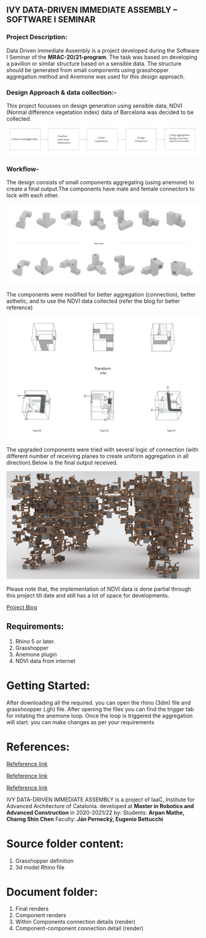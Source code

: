 ## IVY DATA-DRIVEN IMMEDIATE ASSEMBLY – SOFTWARE I SEMINAR

### Project Description: 
Data Driven immediate Assembly is a project developed during the Software I Seminar of the **MRAC-20/21-program**. The task was based on developing a pavilion or similar structure based on a sensible data. The structure should be generated from small components using grasshopper aggregation method and Anemone was used for this design approach.

### Design Approach & data collection:-
This project focusses on design generation using sensible data, NDVI (Normal difference vegetation index) data of Barcelona was decided to be collected.
![Workflow Target](./Doc/diagrams/Workflowtarget.jpg)

### Workflow- 
The design consists of small components aggregating (using anemone) to create a final output.The components have male and female connectors to lock with each other. 

![Basic components](./Doc/diagrams/Basiccomponents.jpg)

The components were modified for better aggregation (connection), better asthetic, and to use the NDVI data collected (refer the blog for better reference)

![Final upgraded components](./Doc/diagrams/Upgradedcomponents.jpg)

The upgraded components were tried with several logic of connection (with different number of receiving planes to create uniform aggregation in all direction).Below is the final output received.

![Final Render](./Doc/diagrams/Finaloutput.jpg)

Please note that, the implementation of NDVI data is done partial through this project till date and still has a lot of space for developments. 


[Project Blog](http://www.iaacblog.com/?post_type=program&p=106351&preview=true)

## Requirements:
1. Rhino 5 or later.
2. Grasshopper
3. Anemone plugin
4. NDVI data from internet

# Getting Started: 
After downloading all the required. you can open the rhino (3dm) file and grasshoopper (.gh) file. After opening the files you can find the trigger tab for initating the anemone loop. Once the loop is triggered the aggregation will start. you can make changes as per your requirements 

 
    
# References: 
[Refeference link](https://opendata-ajuntament.barcelona.cat/en)

[Refeference link](https://www.qgis.org/en/site/)

[Refeference link](http://www.jeannouvel.com/en/)

IVY DATA-DRIVEN IMMEDIATE ASSEMBLY is a project of IaaC, Institute for Advanced Architecture of Catalonia. developed at **Master in Robotics and Advanced Construction** in 2020-2021/22 by:
Students: **Arpan Mathe, Charng Shin Chen**
Faculty: **Ján Pernecký, Eugenio Bettucchi**

# Source folder content:
1.	Grasshopper definition
2.	3d model Rhino file

# Document folder: 
1.	Final renders
2.	Component renders
3.	Within Components connection details (render)
4.  Component-component connection detail (render)


          




